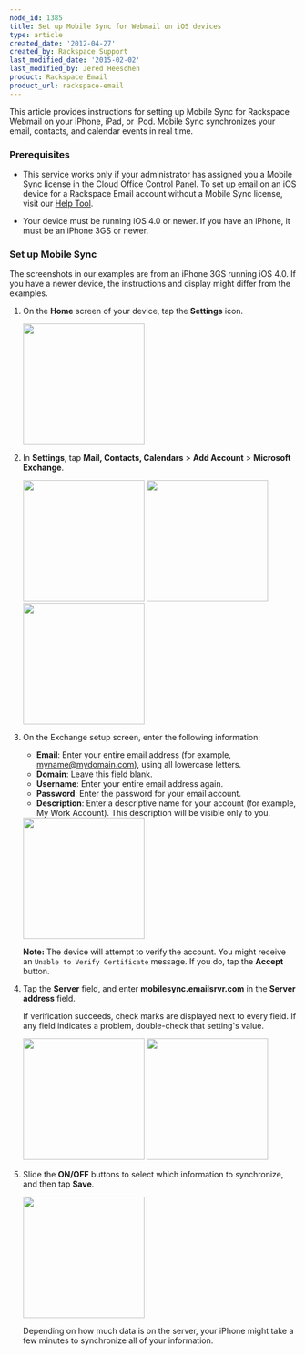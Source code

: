 ```yaml
---
node_id: 1385
title: Set up Mobile Sync for Webmail on iOS devices
type: article
created_date: '2012-04-27'
created_by: Rackspace Support
last_modified_date: '2015-02-02'
last_modified_by: Jered Heeschen
product: Rackspace Email
product_url: rackspace-email
---
```


This article provides instructions for setting up Mobile Sync for
Rackspace Webmail on your iPhone, iPad, or iPod. Mobile Sync
synchronizes your email, contacts, and calendar events in real time.

### Prerequisites

-   This service works only if your administrator has assigned you a
    Mobile Sync license in the Cloud Office Control Panel. To set up
    email on an iOS device for a Rackspace Email account without a
    Mobile Sync license, visit our [Help
    Tool](https://emailhelp.rackspace.com/).

-   Your device must be running iOS 4.0 or newer. If you have an
    iPhone, it must be an iPhone 3GS or newer.

### Set up Mobile Sync

The screenshots in our examples are from an iPhone 3GS running iOS 4.0.
 If you have a newer device, the instructions and display might
differ from the examples.

1.  On the **Home** screen of your device, tap the **Settings** icon.

    <img src="http://c807163.r63.cf2.rackcdn.com/(E&amp;A)SettingUpMicrosoftExchangeEmailIphone1.png" width="213" />

2.  In **Settings**, tap **Mail, Contacts, Calendars** &gt; **Add
    Account** &gt; **Microsoft Exchange**.

    <img src="http://c807163.r63.cf2.rackcdn.com/(E&amp;A)SettingUpMicrosoftExchangeEmailIphone2.png" width="213" />
    <img src="http://c807163.r63.cf2.rackcdn.com/(E&amp;A)SettingUpMicrosoftExchangeEmailIphone3.png" width="213" />
    <img src="http://c807163.r63.cf2.rackcdn.com/(E&amp;A)SettingUpMicrosoftExchangeEmailIphone4.png" width="213" />

3.  On the Exchange setup screen, enter the following information:

    -   **Email**: Enter your entire email address (for example,
        myname@mydomain.com), using all lowercase letters.
    -   **Domain**: Leave this field blank.
    -   **Username**: Enter your entire email address again.
    -   **Password**: Enter the password for your email account.
    -   **Description**: Enter a descriptive name for your account (for
        example, My Work Account). This description will be visible only
        to you.

    <img src="http://c14989053.r53.cf2.rackcdn.com/1.png" width="213" />

    **Note:** The device will attempt to verify the account. You
    might receive an `Unable to Verify Certificate` message. If you
    do, tap the **Accept** button.

4.  Tap the **Server** field, and enter **mobilesync.emailsrvr.com** in
    the **Server address** field.

    If verification succeeds, check marks
    are displayed next to every field. If any field indicates a problem,
    double-check that setting's value.

    <img src="http://c14989053.r53.cf2.rackcdn.com/2.png" width="213" />
    <img src="http://c14989053.r53.cf2.rackcdn.com/3.png" width="213" />

5.  Slide the **ON/OFF** buttons to select which information to
    synchronize, and then tap **Save**.

    <img src="http://c14989053.r53.cf2.rackcdn.com/4.png" width="213" />

    Depending on how much data is on the server, your iPhone might take
    a few minutes to synchronize all of your information.
